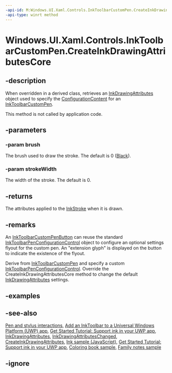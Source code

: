 ```yaml
---
-api-id: M:Windows.UI.Xaml.Controls.InkToolbarCustomPen.CreateInkDrawingAttributesCore(Windows.UI.Xaml.Media.Brush,System.Double)
-api-type: winrt method
---
```


<!-- Method syntax
virtual protected Windows.UI.Input.Inking.InkDrawingAttributes CreateInkDrawingAttributesCore(Windows.UI.Xaml.Media.Brush brush, System.Double strokeWidth)
-->

# Windows.UI.Xaml.Controls.InkToolbarCustomPen.CreateInkDrawingAttributesCore

## -description
When overridden in a derived class, retrieves an [InkDrawingAttributes](../windows.ui.input.inking/inkdrawingattributes.md) object used to specify the [ConfigurationContent](inktoolbarcustompenbutton_configurationcontent.md) for an [InkToolbarCustomPen](inktoolbarcustompen.md).

This method is not called by application code.

## -parameters
### -param brush
The brush used to draw the stroke. The default is 0 ([Black](../windows.ui/colors_black.md)).

### -param strokeWidth
The width of the stroke. The default is 0.

## -returns
The attributes applied to the [InkStroke](../windows.ui.input.inking/inkstroke.md) when it is drawn.

## -remarks
An [InkToolbarCustomPenButton](inktoolbarcustompenbutton.md) can reuse the standard [InkToolbarPenConfigurationControl](inktoolbarpenconfigurationcontrol.md) object to configure an optional settings flyout for the custom pen. An "extension glyph" is displayed on the button to indicate the existence of the flyout.

Derive from [InkToolbarCustomPen](inktoolbarcustompen.md) and specify a custom [InkToolbarPenConfigurationControl](inktoolbarpenconfigurationcontrol.md). Override the CreateInkDrawingAttributesCore method to change the default [InkDrawingAttributes](../windows.ui.input.inking/inkdrawingattributes.md) settings.

## -examples

## -see-also
[Pen and stylus interactions](https://docs.microsoft.com/windows/uwp/input-and-devices/pen-and-stylus-interactions), [Add an InkToolbar to a Universal Windows Platform (UWP) app](https://docs.microsoft.com/windows/uwp/input-and-devices/ink-toolbar), [Get Started Tutorial: Support ink in your UWP app](https://docs.microsoft.com/windows/uwp/get-started/ink-walkthrough), [InkDrawingAttributes](inktoolbar_inkdrawingattributes.md), [InkDrawingAttributesChanged](inktoolbar_inkdrawingattributeschanged.md), [CreateInkDrawingAttributes](inktoolbarcustompen_createinkdrawingattributes_950887291.md), [Ink sample (JavaScript)](https://github.com/Microsoft/Windows-universal-samples/tree/master/Samples/Ink), [Get Started Tutorial: Support ink in your UWP app](https://aka.ms/appsample-ink), [Coloring book sample](https://aka.ms/cpubsample-coloringbook), [Family notes sample](https://aka.ms/cpubsample-familynotessample)

## -ignore
<!--
[Pen and stylus interactions](https://docs.microsoft.com/windows/uwp/input-and-devices/pen-and-stylus-interactions)

[Add an InkToolbar to a Universal Windows Platform (UWP) app](https://docs.microsoft.com/windows/uwp/input-and-devices/ink-toolbar)

[Get Started Tutorial: Support ink in your UWP app](https://docs.microsoft.com/windows/uwp/get-started/ink-walkthrough)

### Reference
[InkDrawingAttributes](inktoolbar_inkdrawingattributes.md), [InkDrawingAttributesChanged](inktoolbar_inkdrawingattributeschanged.md), [CreateInkDrawingAttributes](inktoolbarcustompen_createinkdrawingattributes_950887291.md)

### Samples
* [Simple ink sample (C#/C++)](https://github.com/Microsoft/Windows-universal-samples/tree/master/Samples/SimpleInk)
* [Complex ink sample (C++)](https://github.com/Microsoft/Windows-universal-samples/tree/master/Samples/ComplexInk)
* [Ink sample (JavaScript)](https://github.com/Microsoft/Windows-universal-samples/tree/master/Samples/Ink)
* [Get Started Tutorial: Support ink in your UWP app](https://aka.ms/appsample-ink)
* [Coloring book sample](https://aka.ms/cpubsample-coloringbook)
* [Family notes sample](https://aka.ms/cpubsample-familynotessample)
-->

